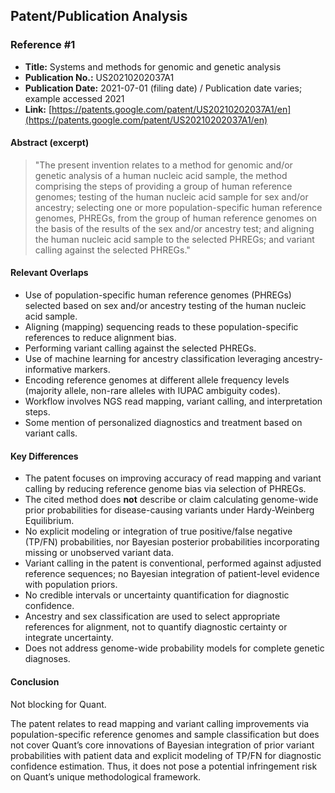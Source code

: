 ## Patent/Publication Analysis

### Reference #1

- **Title:** Systems and methods for genomic and genetic analysis
- **Publication No.:** US20210202037A1
- **Publication Date:** 2021-07-01 (filing date) / Publication date varies; example accessed 2021
- **Link:** [https://patents.google.com/patent/US20210202037A1/en](https://patents.google.com/patent/US20210202037A1/en)

#### Abstract (excerpt)

> "The present invention relates to a method for genomic and/or genetic analysis of a human nucleic acid sample, the method comprising the steps of providing a group of human reference genomes; testing of the human nucleic acid sample for sex and/or ancestry; selecting one or more population-specific human reference genomes, PHREGs, from the group of human reference genomes on the basis of the results of the sex and/or ancestry test; and aligning the human nucleic acid sample to the selected PHREGs; and variant calling against the selected PHREGs."

#### Relevant Overlaps

- Use of population-specific human reference genomes (PHREGs) selected based on sex and/or ancestry testing of the human nucleic acid sample.
- Aligning (mapping) sequencing reads to these population-specific references to reduce alignment bias.
- Performing variant calling against the selected PHREGs.
- Use of machine learning for ancestry classification leveraging ancestry-informative markers.
- Encoding reference genomes at different allele frequency levels (majority allele, non-rare alleles with IUPAC ambiguity codes).
- Workflow involves NGS read mapping, variant calling, and interpretation steps.
- Some mention of personalized diagnostics and treatment based on variant calls.

#### Key Differences

- The patent focuses on improving accuracy of read mapping and variant calling by reducing reference genome bias via selection of PHREGs.
- The cited method does **not** describe or claim calculating genome-wide prior probabilities for disease-causing variants under Hardy-Weinberg Equilibrium.
- No explicit modeling or integration of true positive/false negative (TP/FN) probabilities, nor Bayesian posterior probabilities incorporating missing or unobserved variant data.
- Variant calling in the patent is conventional, performed against adjusted reference sequences; no Bayesian integration of patient-level evidence with population priors.
- No credible intervals or uncertainty quantification for diagnostic confidence.
- Ancestry and sex classification are used to select appropriate references for alignment, not to quantify diagnostic certainty or integrate uncertainty.
- Does not address genome-wide probability models for complete genetic diagnoses.

#### Conclusion

Not blocking for Quant.

The patent relates to read mapping and variant calling improvements via population-specific reference genomes and sample classification but does not cover Quant’s core innovations of Bayesian integration of prior variant probabilities with patient data and explicit modeling of TP/FN for diagnostic confidence estimation. Thus, it does not pose a potential infringement risk on Quant’s unique methodological framework.
